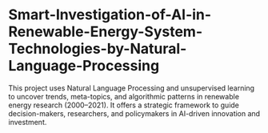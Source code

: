 # Smart-Investigation-of-AI-in-Renewable-Energy-System-Technologies-by-Natural-Language-Processing
This project uses Natural Language Processing and unsupervised learning to uncover trends, meta-topics, and algorithmic patterns in renewable energy research (2000–2021). It offers a strategic framework to guide decision-makers, researchers, and policymakers in AI-driven innovation and investment.
